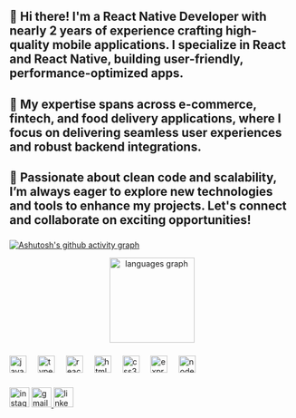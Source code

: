 <h2 style="text-align: left;">👋 Hi there! I'm a React Native Developer with nearly 2 years of experience crafting high-quality mobile applications. I specialize in React and React Native, building user-friendly, performance-optimized apps.</h2>

<h2 style="text-align: left;">🔧 My expertise spans across e-commerce, fintech, and food delivery applications, where I focus on delivering seamless user experiences and robust backend integrations.</h2>

<h2 style="text-align: left;">🚀 Passionate about clean code and scalability, I’m always eager to explore new technologies and tools to enhance my projects. Let's connect and collaborate on exciting opportunities!</h2>


###
[![Ashutosh's github activity graph](https://github-readme-activity-graph.vercel.app/graph?username=kritikhedau&bg_color=000000&color=ffffff&line=f1e154&point=ffffff&area=true&hide_border=true)](https://github.com/ashutosh00710/github-readme-activity-graph)
<div align="center">
  <img src="https://github-readme-stats.vercel.app/api/top-langs?username=kritikhedau&locale=en&hide_title=false&layout=compact&card_width=320&langs_count=5&theme=dracula&hide_border=false" height="150" alt="languages graph"  />
</div>

###

<div align="left">
  <img src="https://cdn.jsdelivr.net/gh/devicons/devicon/icons/javascript/javascript-original.svg" height="30" alt="javascript logo"  />
  <img width="12" />
  <img src="https://cdn.jsdelivr.net/gh/devicons/devicon/icons/typescript/typescript-original.svg" height="30" alt="typescript logo"  />
  <img width="12" />
  <img src="https://cdn.jsdelivr.net/gh/devicons/devicon/icons/react/react-original.svg" height="30" alt="react logo"  />
  <img width="12" />
  <img src="https://cdn.jsdelivr.net/gh/devicons/devicon/icons/html5/html5-original.svg" height="30" alt="html5 logo"  />
  <img width="12" />
  <img src="https://cdn.jsdelivr.net/gh/devicons/devicon/icons/css3/css3-original.svg" height="30" alt="css3 logo"  />
  <img width="12" />
  <img src="https://cdn.jsdelivr.net/gh/devicons/devicon/icons/express/express-original.svg" height="30" alt="express logo"  />
  <img width="12" />
  <img src="https://cdn.jsdelivr.net/gh/devicons/devicon/icons/nodejs/nodejs-original.svg" height="30" alt="nodejs logo"  />
</div>

###

<div align="left">
  <img src="https://img.shields.io/static/v1?message=Instagram&logo=instagram&label=&color=E4405F&logoColor=white&labelColor=&style=for-the-badge" height="35" alt="instagram logo"  />
  <a href="kritikhedau@gmail.com" target="_blank">
    <img src="https://img.shields.io/static/v1?message=Gmail&logo=gmail&label=&color=D14836&logoColor=white&labelColor=&style=for-the-badge" height="35" alt="gmail logo"  />
  </a>
  <a href="https://www.linkedin.com/in/kritikhedau/" target="_blank">
    <img src="https://img.shields.io/static/v1?message=LinkedIn&logo=linkedin&label=&color=0077B5&logoColor=white&labelColor=&style=for-the-badge" height="35" alt="linkedin logo"  />
  </a>
</div>

###
###
